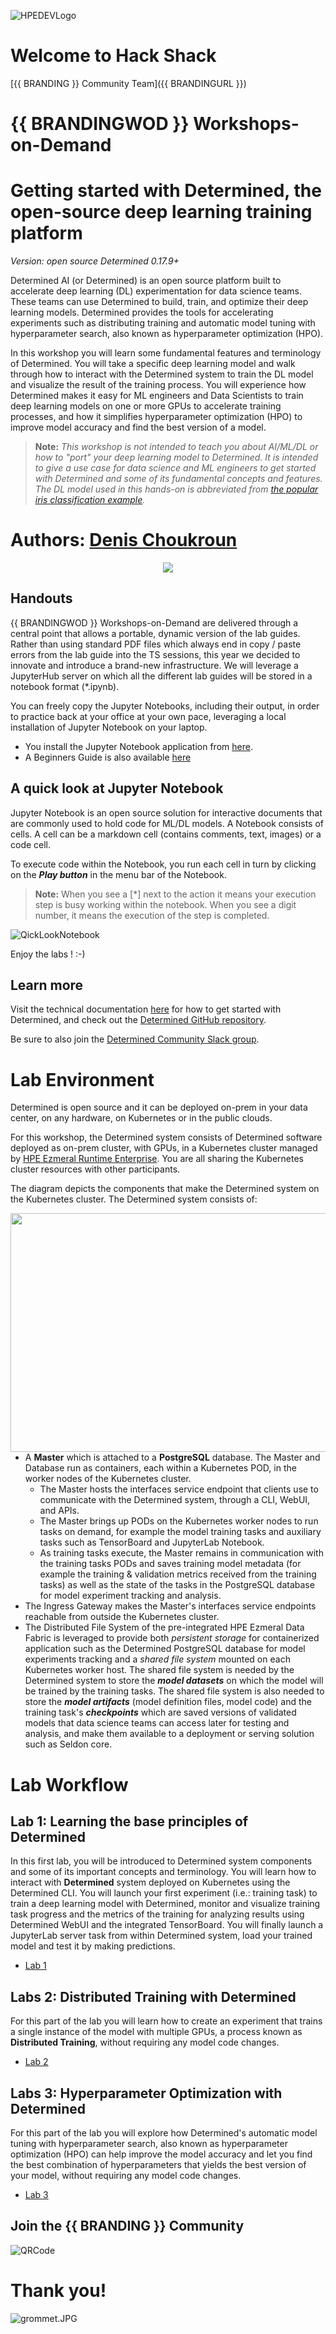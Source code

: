 ![HPEDEVLogo](Pictures/hpe-dev-logo.png)

# Welcome to Hack Shack
[{{ BRANDING }} Community Team]({{ BRANDINGURL }})

# {{ BRANDINGWOD }} Workshops-on-Demand

# Getting started with Determined, the open-source deep learning training platform

*Version: open source Determined 0.17.9+*

Determined AI (or Determined) is an open source platform built to accelerate deep learning (DL) experimentation for data science teams. These teams can use Determined to build, train, and optimize their deep learning models. Determined provides the tools for accelerating experiments such as distributing training and automatic model tuning with hyperparameter search, also known as hyperparameter optimization (HPO). 

In this workshop you will learn some fundamental features and terminology of Determined. You will take a specific deep learning model and walk through how to interact with the Determined system to train the DL model and visualize the result of the training process. You will experience how Determined makes it easy for ML engineers and Data Scientists to train deep learning models on one or more GPUs to accelerate training processes, and how it simplifies hyperparameter optimization (HPO) to improve model accuracy and find the best version of a model. 

>**Note:** _This workshop is not intended to teach you about AI/ML/DL or how to "port" your deep learning model to Determined. It is intended to give a use case for data science and ML engineers to get started with Determined and some of its fundamental concepts and features. The DL model used in this hands-on is abbreviated from [the popular iris classification example](https://github.com/determined-ai/determined/tree/master/examples/computer_vision/iris_tf_keras)._


# Authors: [Denis Choukroun](mailto:denis.choukroun@hpe.com)

<p align="center">
  <img src="Pictures/hackshackdisco.png">
  
</p>

## Handouts
{{ BRANDINGWOD }} Workshops-on-Demand are delivered through a central point that allows a portable, dynamic version of the lab guides. Rather than using standard PDF files which always end in copy / paste errors from the lab guide into the TS sessions, this year we decided to innovate and introduce a brand-new infrastructure. We will leverage a JupyterHub server on which all the different lab guides will be stored in a notebook format (*.ipynb).

You can freely copy the Jupyter Notebooks, including their output, in order to practice back at your office at your own pace, leveraging a local installation of Jupyter Notebook on your laptop.
- You install the Jupyter Notebook application from [here](https://jupyter.org/install). 
- A Beginners Guide is also available [here](https://jupyter-notebook-beginner-guide.readthedocs.io/en/latest/what_is_jupyter.html)

## A quick look at Jupyter Notebook
Jupyter Notebook is an open source solution for interactive documents that are commonly used to hold code for ML/DL models. 
A Notebook consists of cells. A cell can be a markdown cell (contains comments, text, images) or a code cell. 

To execute code within the Notebook, you run each cell in turn by clicking on the ***Play button*** in the menu bar of the Notebook.

> **Note:**  When you see a [*] next to the action it means your execution step is busy working within the notebook. When you see a digit number, it means the execution of the step is completed.  

![QickLookNotebook](Pictures/Quick-look-Notebook.png)

Enjoy the labs ! :-)


## Learn more

Visit the technical documentation [here](https://docs.determined.ai/latest/) for how to get started with Determined, and check out the [Determined GitHub repository](https://github.com/determined-ai/determined). 

Be sure to also join the [Determined Community Slack group]( https://join.slack.com/t/determined-community/shared_invite/zt-cnj7802v-KcVbaUrIzQOwmkmY7gP0Ew). 

# Lab Environment

Determined is open source and it can be deployed on-prem in your data center, on any hardware, on Kubernetes or in the public clouds. 

For this workshop, the Determined system consists of Determined software deployed as on-prem cluster, with GPUs, in a Kubernetes cluster managed by [HPE Ezmeral Runtime Enterprise](https://developer.hpe.com/platform/hpe-ezmeral-runtime/home/). You are all sharing the Kubernetes cluster resources with other participants.

The diagram depicts the components that make the Determined system on the Kubernetes cluster. The Determined system consists of:

<img src="Pictures/DetAI-Lab-Environment-architecture.png" height="382" width="700" align="right">

* A **Master** which is attached to a **PostgreSQL** database. The Master and Database run as containers, each within a Kubernetes POD, in the worker nodes of the Kubernetes cluster. 
    * The Master hosts the interfaces service endpoint that clients use to communicate with the Determined system, through a CLI, WebUI, and APIs. 
    * The Master brings up PODs on the Kubernetes worker nodes to run tasks on demand, for example the model training tasks and auxiliary tasks such as TensorBoard and JupyterLab Notebook.
    * As training tasks execute, the Master remains in communication with the training tasks PODs and saves training model metadata (for example the training & validation metrics received from the training tasks) as well as the state of the tasks in the PostgreSQL database for model experiment tracking and analysis.  
* The Ingress Gateway makes the Master's interfaces service endpoints reachable from outside the Kubernetes cluster. 
* The Distributed File System of the pre-integrated HPE Ezmeral Data Fabric is leveraged to provide both _persistent storage_ for containerized application such as the Determined PostgreSQL database for model experiments tracking and a _shared file system_ mounted on each Kubernetes worker host. The shared file system is needed by the Determined system to store the ***model datasets*** on which the model will be trained by the training tasks. The shared file system is also needed to store the ***model artifacts*** (model definition files, model code) and the training task's ***checkpoints*** which are saved versions of validated models that data science teams can access later for testing and analysis, and make them available to a deployment or serving solution such as Seldon core.

# Lab Workflow

## Lab 1: Learning the base principles of Determined
In this first lab, you will be introduced to Determined system components and some of its important concepts and terminology. You will learn how to interact with **Determined** system deployed on Kubernetes using the Determined CLI. You will launch your first experiment (i.e.: training task) to train a deep learning model with Determined, monitor and visualize training task progress and the metrics of the training for analyzing results using Determined WebUI and the integrated TensorBoard. You will finally launch a JupyterLab server task from within Determined system, load your trained model and test it by making predictions.

* [Lab 1](1-WKSHP-DET-AI-101-Getting-started-DetCLI.ipynb)

## Labs 2: Distributed Training with Determined
For this part of the lab you will learn how to create an experiment that trains a single instance of the model with multiple GPUs, a process known as **Distributed Training**, without requiring any model code changes.

* [Lab 2](2-WKSHP-DET-AI-101-Getting-started-Dist-Training.ipynb)

## Labs 3: Hyperparameter Optimization with Determined
For this part of the lab you will explore how Determined's automatic model tuning with hyperparameter search, also known as hyperparameter optimization (HPO) can help improve the model accuracy and let you find the best combination of hyperparameters that yields the best version of your model, without requiring any model code changes. 

* [Lab 3](3-WKSHP-DET-AI-101-Getting-started-HPO.ipynb)

## Join the {{ BRANDING }} Community
![QRCode](Pictures/QRCode-HPEDEV.png)

# Thank you!
![grommet.JPG](Pictures/grommet.jpg)
